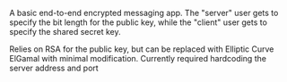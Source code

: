 A basic end-to-end encrypted messaging app. The "server" user gets to specify the bit length for the public key, 
while the "client" user gets to specify the shared secret key.

Relies on RSA for the public key, but can be replaced with Elliptic Curve ElGamal with minimal modification.
Currently required hardcoding the server address and port
